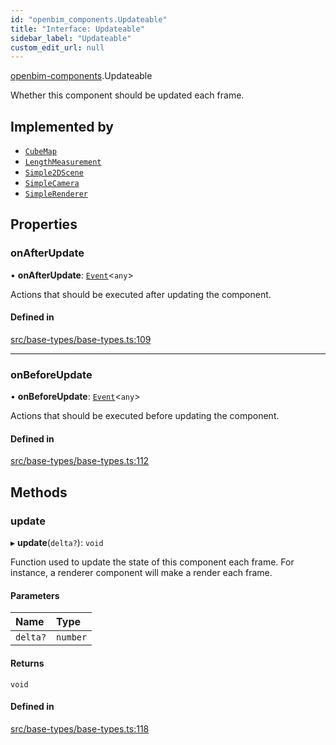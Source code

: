 ```yaml
---
id: "openbim_components.Updateable"
title: "Interface: Updateable"
sidebar_label: "Updateable"
custom_edit_url: null
---
```


[openbim-components](../modules/openbim_components.md).Updateable

Whether this component should be updated each frame.

## Implemented by

- [`CubeMap`](../classes/openbim_components.CubeMap.md)
- [`LengthMeasurement`](../classes/openbim_components.LengthMeasurement.md)
- [`Simple2DScene`](../classes/openbim_components.Simple2DScene.md)
- [`SimpleCamera`](../classes/openbim_components.SimpleCamera.md)
- [`SimpleRenderer`](../classes/openbim_components.SimpleRenderer.md)

## Properties

### onAfterUpdate

• **onAfterUpdate**: [`Event`](../classes/openbim_components.Event.md)<`any`\>

Actions that should be executed after updating the component.

#### Defined in

[src/base-types/base-types.ts:109](https://github.com/ThatOpen/engine_components/blob/178497c/src/base-types/base-types.ts#L109)

___

### onBeforeUpdate

• **onBeforeUpdate**: [`Event`](../classes/openbim_components.Event.md)<`any`\>

Actions that should be executed before updating the component.

#### Defined in

[src/base-types/base-types.ts:112](https://github.com/ThatOpen/engine_components/blob/178497c/src/base-types/base-types.ts#L112)

## Methods

### update

▸ **update**(`delta?`): `void`

Function used to update the state of this component each frame. For
instance, a renderer component will make a render each frame.

#### Parameters

| Name | Type |
| :------ | :------ |
| `delta?` | `number` |

#### Returns

`void`

#### Defined in

[src/base-types/base-types.ts:118](https://github.com/ThatOpen/engine_components/blob/178497c/src/base-types/base-types.ts#L118)
